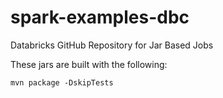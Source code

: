 # spark-examples-dbc
Databricks GitHub Repository for Jar Based Jobs

These jars are built with the following:  
```
mvn package -DskipTests
```

